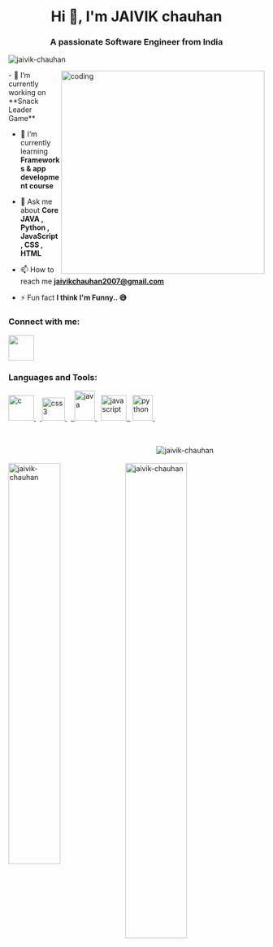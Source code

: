 <h1 align="center">Hi 👋, I'm JAIVIK chauhan</h1>
<h3 align="center">A passionate Software Engineer from India</h3>

<p align="left"> <img src="https://komarev.com/ghpvc/?username=jaivik-chauhan&label=Profile%20views&color=0e75b6&style=flat" alt="jaivik-chauhan" /> </p>
<img src="https://www.lambdatest.com/resources/images/news24.gif" width="400" alt="coding" align="right">
- 🔭 I’m currently working on **Snack Leader Game**

- 🌱 I’m currently learning **Frameworks & app development course**

- 💬 Ask me about **Core JAVA , Python , JavaScript , CSS , HTML**

- 📫 How to reach me **jaivikchauhan2007@gmail.com**

- ⚡ Fun fact **I think I'm Funny.. 😅**

<h3 align="left">Connect with me:</h3>
<p align="left">
<a href="https://instagram.com/jaivik_chauhan_01" target="blank"><img align="center" src="https://upload.wikimedia.org/wikipedia/commons/thumb/e/e7/Instagram_logo_2016.svg/768px-Instagram_logo_2016.svg.png" height="50" /></a>
</p>

<h3 align="left">Languages and Tools:</h3>
<p align="left"> <a href="https://www.cprogramming.com/" target="_blank" rel="noreferrer">  <img src="https://upload.wikimedia.org/wikipedia/commons/thumb/1/18/C_Programming_Language.svg/1200px-C_Programming_Language.svg.png" alt="c" width="50" height="50"/>  </a>     &nbsp;      <a href="https://www.w3schools.com/css/" target="_blank" rel="noreferrer"> &nbsp;<img src="https://upload.wikimedia.org/wikipedia/commons/thumb/d/d5/CSS3_logo_and_wordmark.svg/1452px-CSS3_logo_and_wordmark.svg.png" alt="css3" width="45"/>    </a> &nbsp; <a href="https://www.java.com" target="_blank" rel="noreferrer">&nbsp;  <img src="https://upload.wikimedia.org/wikipedia/ml/thumb/2/2e/Java_Logo.svg/550px-Java_Logo.svg.png" alt="java"  height="59" width="40"/> </a> &nbsp; <a href="https://developer.mozilla.org/en-US/docs/Web/JavaScript" target="_blank" rel="noreferrer">  <img src="https://upload.wikimedia.org/wikipedia/commons/thumb/b/ba/Javascript_badge.svg/1200px-Javascript_badge.svg.png" alt="javascript" width="50" height="50"/>  &nbsp;</a> <a href="https://www.python.org" target="_blank" rel="noreferrer"> <img src="https://upload.wikimedia.org/wikipedia/commons/thumb/c/c3/Python-logo-notext.svg/1869px-Python-logo-notext.svg.png" alt="python" width="40" height="50"/>  </a>&nbsp; </p><br>

<p>&nbsp;&nbsp;&nbsp;&nbsp;&nbsp;&nbsp;&nbsp;&nbsp;&nbsp;&nbsp;&nbsp;&nbsp;&nbsp;&nbsp;&nbsp;&nbsp;&nbsp;&nbsp;&nbsp;&nbsp;&nbsp;&nbsp;&nbsp;&nbsp;&nbsp;&nbsp;&nbsp;&nbsp;&nbsp;&nbsp;&nbsp;&nbsp;&nbsp;&nbsp;&nbsp;&nbsp;&nbsp;&nbsp;&nbsp;&nbsp;&nbsp;&nbsp;&nbsp;&nbsp;&nbsp;&nbsp;&nbsp;&nbsp;&nbsp;&nbsp;&nbsp;&nbsp;&nbsp;&nbsp;&nbsp;&nbsp;&nbsp;&nbsp;&nbsp;&nbsp;&nbsp;&nbsp;&nbsp;&nbsp;&nbsp;&nbsp;&nbsp;&nbsp;&nbsp;&nbsp;&nbsp;&nbsp;&nbsp;&nbsp;<img align="center" src="https://github-readme-stats.vercel.app/api/top-langs?username=jaivik-chauhan&show_icons=true&locale=en&layout=compact" alt="jaivik-chauhan" />&nbsp;<br>
<br>
<img align="left" width="45%" src="https://github-readme-stats.vercel.app/api?username=jaivik-chauhan&show_icons=true&locale=en" alt="jaivik-chauhan" /><img align="center" width="49%" src="https://github-readme-streak-stats.herokuapp.com/?user=jaivik-chauhan&" alt="jaivik-chauhan" /></p>
